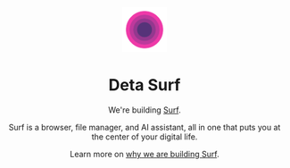 <div align="center">

<a href="https://deta.space" target="_blank">
    <img src="https://raw.githubusercontent.com/deta/.github/main/profile/deta.svg" width="80">
</a>

# Deta Surf

We're building [Surf](https://deta.surf).

Surf is a browser, file manager, and AI assistant, all in one that puts you at the center of your digital life.

Learn more on [why we are building Surf](https://deta.surf/motivation).

</div>
